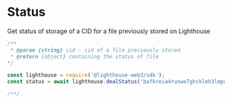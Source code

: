 # Status



Get status of storage of a CID for a file previously stored on Lighthouse

```javascript
/** 
 * @param {string} cid - cid of a file previously stored 
 * @return {object} containing the status of file
*/

const lighthouse = require('@lighthouse-web3/sdk');
const status = await lighthouse.dealStatus('bafkreia4ruswe7ghckleh3lmpujo5asrnd7hrtu5r23zjk2robpcoend34')

/**/
```
